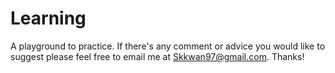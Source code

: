 # Learning
A playground to practice. If there's any comment or advice you would like to suggest please feel free to email me at Skkwan97@gmail.com. Thanks!
